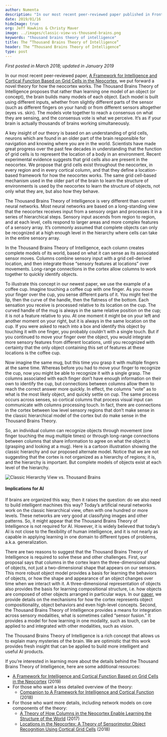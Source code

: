 ```yaml
---
author: Numenta
description: "In our most recent peer-reviewed paper published in Frontiers in Neural Circuits, A Framework for Intelligence and Cortical Function Based on Grid Cells in the Neocortex, we put forward a novel theory for how the neocortex works. In this updated blog about the Thousand Brains Theory of Intelligence originally published in March 2018, Jeff Hawkins and Christy Maver describe the key insights of our theory and how it compares to the classic view of the hierarchy, as well as its implications for AI."
date: 2019/01/16   
hideImage: true
org: Jeff Hawkins & Christy Maver
image: ../images/classic-view-vs-thousand-brains.png
keywords: "thousand brains theory of intelligence"
title: The “Thousand Brains Theory of Intelligence”
header: The “Thousand Brains Theory of Intelligence”
type: post
---
```


*First posted in March 2018; updated in January 2019*

In our most recent peer-reviewed paper, [A Framework for Intelligence and Cortical Function Based on Grid Cells in the Neocortex](/neuroscience-research/research-publications/papers/a-framework-for-intelligence-and-cortical-function-based-on-grid-cells-in-the-neocortex/), we put forward a novel theory for how the neocortex works. The Thousand Brains Theory of Intelligence proposes that rather than learning one model of an object (or concept), the brain builds many models of each object. Each model is built using different inputs, whether from slightly different parts of the sensor (such as different fingers on your hand) or from different sensors altogether (eyes vs. skin). The models vote together to reach a consensus on what they are sensing, and the consensus vote is what we perceive. It’s as if your brain is actually thousands of brains working simultaneously.

A key insight of our theory is based on an understanding of grid cells, neurons which are found in an older part of the brain responsible for navigation and knowing where you are in the world. Scientists have made great progress over the past few decades in understanding that the function of grid cells is to represent the location of a body in an environment. Recent experimental evidence suggests that grid cells also are present in the neocortex. We propose that grid cells exist throughout the neocortex, in every region and in every cortical column, and that they define a location-based framework for how the neocortex works. The same grid cell-based mechanism used in the older part of the brain to learn the structure of environments is used by the neocortex to learn the structure of objects, not only what they are, but also how they behave.

The Thousand Brains Theory of Intelligence is very different than current neural networks. Most neural networks are based on a long-standing view that the neocortex receives input from a sensory organ and processes it in a series of hierarchical steps. Sensory input ascends from region to region, and at each level, cells respond to larger areas and more complex features of a sensory array. It’s commonly assumed that complete objects can only be recognized at a high enough level in the hierarchy where cells can take in the entire sensory array.

In the Thousand Brains Theory of Intelligence, each column creates complete models of its world, based on what it can sense as its associated sensor moves. Columns combine sensory input with a grid cell-derived location, and then integrate those “sensory features at locations” over movements. Long-range connections in the cortex allow columns to work together to quickly identify objects.

To illustrate this concept in our newest paper, we use the example of a coffee cup. Imagine touching a coffee cup with one finger. As you move your finger over the cup, you sense different parts of it. You might feel the lip, then the curve of the handle, then the flatness of the bottom. Each sensation you receive is processed relative to its location on the cup. The curved handle of the mug is always in the same relative position on the cup; it is not a feature relative to you. At one moment it might be on your left and another moment on your right, but it is always in the same location on the cup. If you were asked to reach into a box and identify this object by touching it with one finger, you probably couldn’t with a single touch. But if you continued to move your finger over the object, you would integrate more sensory features from different locations, until you recognized with certainty that the only object containing this set of features at these locations is the coffee cup.

Now imagine the same mug, but this time you grasp it with multiple fingers at the same time. Whereas before you had to move your finger to recognize the cup, now you might be able to recognize it with a single grasp. The columns associated with each finger don’t have enough information on their own to identify the cup, but connections between columns allow them to reach the correct answer more quickly. In effect, the columns “vote” as to what is the most likely object, and quickly settle on cup. The same process occurs across senses, so cortical columns that process visual input can communicate with columns processing touch. In fact, there are connections in the cortex between low level sensory regions that don’t make sense in the classic hierarchical model of the cortex but do make sense in the Thousand Brains Theory.

So, an individual column can recognize objects through movement (one finger touching the mug multiple times) or through long-range connections between columns that share information to agree on what the object is (grasping and looking at a mug). Here is a cartoon illustration showing the classic hierarchy and our proposed alternate model. Notice that we are not suggesting that the cortex is not organized as a hierarchy of regions; it is, and the hierarchy is important. But complete models of objects exist at each level of the hierarchy.

![Classic Hierarchy View vs. Thousand Brains](../images/classic-view-vs-thousand-brains.png)

#### Implications for AI

If brains are organized this way, then it raises the question: do we also need to build intelligent machines this way? Today’s artificial neural networks work on the classic hierarchical view, often with one hundred or more levels. These networks are very good at classifying images and other patterns. So, it might appear that the Thousand Brains Theory of Intelligence is not required for AI. However, it is widely believed that today’s AI is not close to the flexibility of human intelligence, and it is not nearly as capable in applying learning in one domain to different types of problems, a.k.a. generalization.

There are two reasons to suggest that the Thousand Brains Theory of Intelligence is required to solve these and other challenges. First, our proposal says that columns in the cortex learn the three-dimensional shape of objects, not just a two-dimensional shape that appears on our sensors. This more robust object model provides a basis for learning the behaviors of objects, or how the shape and appearance of an object changes over time when we interact with it. A three-dimensional representation of objects also provides the basis for learning compositional structure, i.e. how objects are composed of other objects arranged in particular ways. In our [paper](/neuroscience-research/research-publications/papers/a-framework-for-intelligence-and-cortical-function-based-on-grid-cells-in-the-neocortex/), we provide details on the mechanisms for how the cortex represents object compositionality, object behaviors and even high-level concepts. Second, the Thousand Brains Theory of Intelligence provides a means for integration across sensory modalities, what is sometimes called “sensor fusion.” It provides a model for how learning in one modality, such as touch, can be applied to and integrated with other modalities, such as vision.

The Thousand Brains Theory of Intelligence is a rich concept that allows us to explain many mysteries of the brain. We are optimistic that this work provides fresh insight that can be applied to build more intelligent and useful AI products.

If you’re interested in learning more about the details behind the Thousand Brains Theory of Intelligence, here are some additional resources:
*	[A Framework for Intelligence and Cortical Function Based on Grid Cells in the Neocortex](/neuroscience-research/research-publications/papers/a-framework-for-intelligence-and-cortical-function-based-on-grid-cells-in-the-neocortex/) (2019)
*	For those who want a less detailed overview of the theory:
    *	[Companion to A Framework for Intelligence and Cortical Function](/neuroscience-research/research-publications/papers/thousand-brains-theory-of-intelligence-companion-paper/) (2018)
*	For those who want more details, including network models on core components of the theory:
    *	[A Theory of How Columns in the Neocortex Enable Learning the Structure of the World](/neuroscience-research/research-publications/papers/a-theory-of-how-columns-in-the-neocortex-enable-learning-the-structure-of-the-world/) (2017)
    *	[Locations in the Neocortex: A Theory of Sensorimotor Object Recognition Using Cortical Grid Cells](/neuroscience-research/research-publications/papers/locations-in-the-neocortex-a-theory-of-sensorimotor-object-recognition-using-cortical-grid-cells/) (2018)
